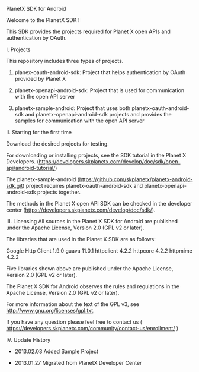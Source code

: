 PlanetX SDK for Android

Welcome to the PlanetX SDK !

This SDK provides the projects required for Planet X open APIs and authentication by OAuth.


I. Projects

This repository includes three types of projects.

1. planex-oauth-android-sdk: Project that helps authentication by OAuth provided by Planet X

2. planetx-openapi-android-sdk: Project that is used for communication with the open API server

3. planetx-sample-android: Project that uses both planetx-oauth-android-sdk and planetx-openapi-android-sdk projects and provides the samples for communication with the open API server


II. Starting for the first time

Download the desired projects for testing.

For downloading or installing projects, see the SDK tutorial in the Planet X Developers.
(https://developers.skplanetx.com/develop/doc/sdk/open-api/android-tutorial/)

The planetx-sample-android (https://github.com/skplanetx/planetx-android-sdk.git) project requires planetx-oauth-android-sdk and planetx-openapi-android-sdk projects together.

The methods in the Planet X open API SDK can be checked in the developer center (https://developers.skplanetx.com/develop/doc/sdk/).


III. Licensing
All sources in the Planet X SDK for Android are published under the Apache License, Version 2.0 (GPL v2 or later).

The libraries that are used in the Planet X SDK are as follows:

Google Http Client 1.9.0
guava 11.0.1
httpclient 4.2.2
httpcore 4.2.2
httpmime 4.2.2

Five libraries shown above are published under the Apache License, Version 2.0 (GPL v2 or later).

The Planet X SDK for Android observes the rules and regulations in the Apache License, Version 2.0 (GPL v2 or later).

For more information about the text of the GPL v3, see http://www.gnu.org/licenses/gpl.txt.

If you have any question please feel free to contact us
( https://developers.skplanetx.com/community/contact-us/enrollment/ )

IV. Update History

- 2013.02.03
 Added Sample Project

- 2013.01.27 
 Migrated from PlanetX Developer Center 

